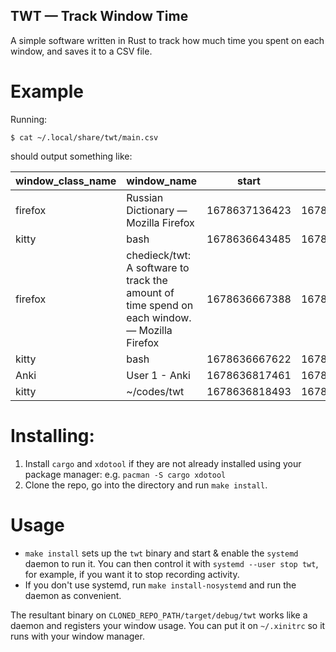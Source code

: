 TWT — Track Window Time
---

A simple software written in Rust to track how much time you spent on each window, and saves it to a CSV file.

# Example

Running:
```
$ cat ~/.local/share/twt/main.csv
```
should output something like:

|window\_class\_name|window\_name|start|end|
|-------------------|------------|-----|---|
|firefox|Russian Dictionary — Mozilla Firefox|1678637136423|1678637137110|
|kitty|bash|1678636643485|1678636667388|
|firefox|chedieck/twt: A software to track the amount of time spend on each window. — Mozilla Firefox|1678636667388|1678636667622|
|kitty|bash|1678636667622|1678636817461|
|Anki|User 1 - Anki|1678636817461|1678636818493|
|kitty|~/codes/twt|1678636818493|1678636820317|

# Installing:
1. Install `cargo` and `xdotool` if they are not already installed using your package manager: e.g. `pacman -S cargo xdotool`
2. Clone the repo, go into the directory and run `make install`.

# Usage
- `make install` sets up the `twt` binary and start & enable the `systemd` daemon to run it. You can then control it with `systemd --user stop twt`, for example, if you want it to stop recording activity.
- If you don't use systemd, run `make install-nosystemd` and run the daemon as convenient.



The resultant binary on `CLONED_REPO_PATH/target/debug/twt` works like a daemon and registers your window usage. You can put it on `~/.xinitrc` so it runs with your window manager.
